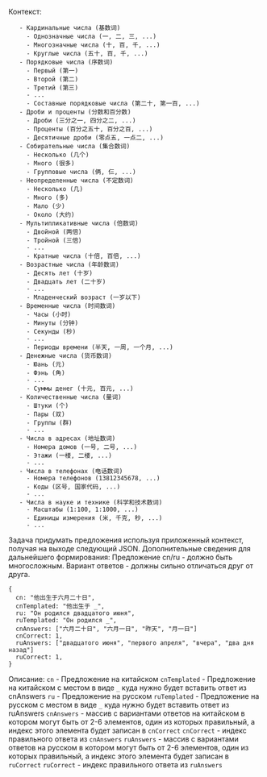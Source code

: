 Контекст:
```
   - Кардинальные числа (基数词)
     - Однозначные числа (一, 二, 三, ...)
     - Многозначные числа (十, 百, 千, ...)
     - Круглые числа (五十, 百, 千, ...)
   - Порядковые числа (序数词)
     - Первый (第一)
     - Второй (第二)
     - Третий (第三)
     - ...
     - Составные порядковые числа (第二十, 第一百, ...)
   - Дроби и проценты (分数和百分数)
     - Дроби (三分之一, 四分之二, ...)
     - Проценты (百分之五十, 百分之百, ...)
     - Десятичные дроби (零点五, 一点二, ...)
   - Собирательные числа (集合数词)
     - Несколько (几个)
     - Много (很多)
     - Групповые числа (俩, 仨, ...)
   - Неопределенные числа (不定数词)
     - Несколько (几)
     - Много (多)
     - Мало (少)
     - Около (大约)
   - Мультипликативные числа (倍数词)
     - Двойной (两倍)
     - Тройной (三倍)
     - ...
     - Кратные числа (十倍, 百倍, ...)
   - Возрастные числа (年龄数词)
     - Десять лет (十岁)
     - Двадцать лет (二十岁)
     - ...
     - Младенческий возраст (一岁以下)
   - Временные числа (时间数词)
     - Часы (小时)
     - Минуты (分钟)
     - Секунды (秒)
     - ...
     - Периоды времени (半天, 一周, 一个月, ...)
   - Денежные числа (货币数词)
     - Юань (元)
     - Фэнь (角)
     - ...
     - Суммы денег (十元, 百元, ...)
   - Количественные числа (量词)
     - Штуки (个)
     - Пары (双)
     - Группы (群)
     - ...
   - Числа в адресах (地址数词)
     - Номера домов (一号, 二号, ...)
     - Этажи (一楼, 二楼, ...)
     - ...
   - Числа в телефонах (电话数词)
     - Номера телефонов (13812345678, ...)
     - Коды (区号, 国家代码, ...)
     - ...
   - Числа в науке и технике (科学和技术数词)
     - Масштабы (1:100, 1:1000, ...)
     - Единицы измерения (米, 千克, 秒, ...)
     - ...
```

Задача придумать предложения используя приложенный контекст, получая на выходе следующий JSON.
Дополнительные сведения для дальнейшего формирования:
Предложение cn/ru - должно быть многосложным.
Вариант ответов - должны сильно отличаться друг от друга.
```
{
  cn: "他出生于六月二十日",
  cnTemplated: "他出生于 _",
  ru: "Он родился двадцатого июня",
  ruTemplated: "Он родился _",
  cnAnswers: ["六月二十日", "六月一日", "昨天", "月一日"]
  cnCorrect: 1,
  ruAnswers: ["двадцатого июня", "первого апреля", "вчера", "два дня назад"]
  ruCorrect: 1,
}
```

Описание:
`cn` - Предложение на китайском
`cnTemplated` - Предложение на китайском с местом в виде `_` куда нужно будет вставить ответ из cnAnswers
`ru` - Предложение на русском
`ruTemplated` - Предложение на русском с местом в виде `_` куда нужно будет вставить ответ из ruAnswers
`cnAnswers` - массив с вариантами ответов на китайском в котором могут быть от 2-6 элементов, один из которых правильный, а индекс этого элемента будет записан в `cnCorrect`
`cnCorrect` - индекс правильного ответа из `cnAnswers`
`ruAnswers` - массив с вариантами ответов на русском в котором могут быть от 2-6 элементов, один из которых правильный, а индекс этого элемента будет записан в `ruCorrect`
`ruCorrect` - индекс правильного ответа из `ruAnswers`